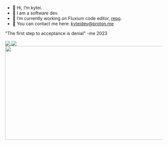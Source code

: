 - 👋 Hi, I’m kytei.
- 👀 I am a software dev.
- 🌱 I’m currently working on Fluxium code editor, [repo](https://github.com/kyteidev/Fluxium).
- 📧 You can contact me here: kyteidev@proton.me

"The first step to acceptance is denial" -me 2023

<a href="https://github.com/anuraghazra/github-readme-stats">
<img align="center" src="https://github-readme-stats.vercel.app/api?username=kyteidev&show_icons=true&theme=merko" />
</a>

<a href="https://github.com/anuraghazra/github-readme-stats">
<img align="center" src="https://github-readme-stats.vercel.app/api/top-langs/?username=kyteidev&theme=merko&layout=compact&langs_count=8" >
</a>

<a href="https://www.gitanimals.org/en_US?utm_medium=image&utm_source=kyteidev&utm_content=farm">
<img
  src="https://render.gitanimals.org/farms/kyteidev"
  width="600"
  height="300"
/>
</a>
